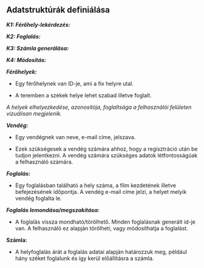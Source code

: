 ## Adatstruktúrák definiálása

***K1: Férőhely-lekérdezés:***


***K2: Foglalás:***


***K3: Számla generálása:***


***K4: Módosítás:***


***Férőhelyek:***

- Egy férőhelynek van ID-je, ami a fix helyre utal.

- A teremben a székek helye lehet szabad illetve foglalt. 

*A helyek elhelyezkedése, azonosítója, foglaltsága a felhasználói felületen vizuálisan megjelenik.*

***Vendég:***

- Egy vendégnek van neve, e-mail címe, jelszava. 

- Ezek szükségesek a vendég számára ahhoz, hogy a regisztráció után be tudjon jelentkezni. A vendég számára szükséges adatok létfontosságúak a felhasználó számára. 

***Foglalás:***

- Egy foglalásban található a hely száma, a film kezdetének illetve befejezésének időpontja. A vendég e-mail címe jelzi, a helyet melyik vendég foglalta le.

***Foglalás lemondása/megszakítása:***

- A foglalás vissza mondható/törölhető. Minden foglalásnak generált id-je van. A felhasználó ez alapján törölheti, vagy módosíthatja a foglalást.

**Számla:**

- A helyfoglalás árát a foglalás adatai alapján határozzuk meg, például hány széket foglalunk és így kerül előállításra a számla.

